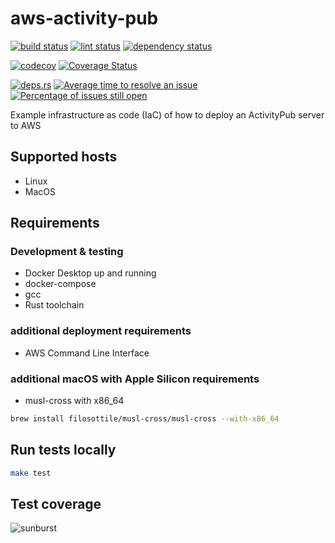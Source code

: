 # aws-activity-pub
[![build status](https://github.com/JaderDias/aws-activity-pub/workflows/Rust/badge.svg)](https://github.com/JaderDias/aws-activity-pub/actions?query=workflow%3ARust)
[![lint status](https://github.com/JaderDias/aws-activity-pub/workflows/Linter/badge.svg)](https://github.com/JaderDias/aws-activity-pub/actions?query=workflow%3ALinter)
[![dependency status](https://github.com/JaderDias/aws-activity-pub/workflows/Dependencies/badge.svg)](https://github.com/JaderDias/aws-activity-pub/actions?query=workflow%3ADependencies)

[![codecov](https://codecov.io/gh/JaderDias/aws-activity-pub/branch/main/graph/badge.svg?token=RBY2XLZV9G)](https://codecov.io/gh/JaderDias/aws-activity-pub)
[![Coverage Status](https://coveralls.io/repos/github/JaderDias/aws-activity-pub/badge.svg)](https://coveralls.io/github/JaderDias/aws-activity-pub)


[![deps.rs](https://deps.rs/repo/github/JaderDias/aws-activity-pub/status.svg)](https://deps.rs/repo/github/JaderDias/aws-activity-pub)
[![Average time to resolve an issue](http://isitmaintained.com/badge/resolution/JaderDias/aws-activity-pub.svg)](http://isitmaintained.com/project/JaderDias/aws-activity-pub "Average time to resolve an issue")
[![Percentage of issues still open](http://isitmaintained.com/badge/open/JaderDias/aws-activity-pub.svg)](http://isitmaintained.com/project/JaderDias/aws-activity-pub "Percentage of issues still open")

Example infrastructure as code (IaC) of how to
deploy an ActivityPub server to AWS

## Supported hosts

* Linux
* MacOS

## Requirements

### Development & testing

* Docker Desktop up and running
* docker-compose
* gcc
* Rust toolchain

### additional deployment requirements

* AWS Command Line Interface

### additional macOS with Apple Silicon requirements

* musl-cross with x86_64
```bash
brew install filosottile/musl-cross/musl-cross --with-x86_64
```

## Run tests locally

```bash
make test
```

## Test coverage

![sunburst](https://codecov.io/gh/JaderDias/aws-activity-pub/branch/main/graphs/sunburst.svg?token=RBY2XLZV9G)
